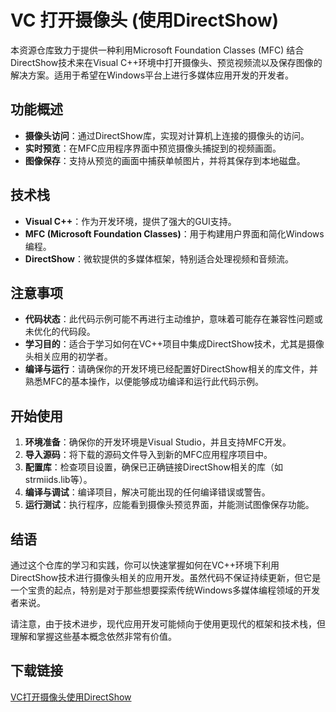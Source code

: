 # VC 打开摄像头 (使用DirectShow)

本资源仓库致力于提供一种利用Microsoft Foundation Classes (MFC) 结合DirectShow技术来在Visual C++环境中打开摄像头、预览视频流以及保存图像的解决方案。适用于希望在Windows平台上进行多媒体应用开发的开发者。

## 功能概述

- **摄像头访问**：通过DirectShow库，实现对计算机上连接的摄像头的访问。
- **实时预览**：在MFC应用程序界面中预览摄像头捕捉到的视频画面。
- **图像保存**：支持从预览的画面中捕获单帧图片，并将其保存到本地磁盘。

## 技术栈

- **Visual C++**：作为开发环境，提供了强大的GUI支持。
- **MFC (Microsoft Foundation Classes)**：用于构建用户界面和简化Windows编程。
- **DirectShow**：微软提供的多媒体框架，特别适合处理视频和音频流。

## 注意事项

- **代码状态**：此代码示例可能不再进行主动维护，意味着可能存在兼容性问题或未优化的代码段。
- **学习目的**：适合于学习如何在VC++项目中集成DirectShow技术，尤其是摄像头相关应用的初学者。
- **编译与运行**：请确保你的开发环境已经配置好DirectShow相关的库文件，并熟悉MFC的基本操作，以便能够成功编译和运行此代码示例。

## 开始使用

1. **环境准备**：确保你的开发环境是Visual Studio，并且支持MFC开发。
2. **导入源码**：将下载的源码文件导入到新的MFC应用程序项目中。
3. **配置库**：检查项目设置，确保已正确链接DirectShow相关的库（如strmiids.lib等）。
4. **编译与调试**：编译项目，解决可能出现的任何编译错误或警告。
5. **运行测试**：执行程序，应能看到摄像头预览界面，并能测试图像保存功能。

## 结语

通过这个仓库的学习和实践，你可以快速掌握如何在VC++环境下利用DirectShow技术进行摄像头相关的应用开发。虽然代码不保证持续更新，但它是一个宝贵的起点，特别是对于那些想要探索传统Windows多媒体编程领域的开发者来说。

请注意，由于技术进步，现代应用开发可能倾向于使用更现代的框架和技术栈，但理解和掌握这些基本概念依然非常有价值。

## 下载链接

[VC打开摄像头使用DirectShow](https://pan.quark.cn/s/1d9eef3e6036)